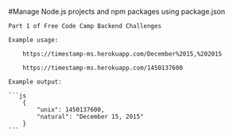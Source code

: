 #Manage Node.js projects and npm packages using package.json

    Part 1 of Free Code Camp Backend Challenges

    Example usage:

        https://timestamp-ms.herokuapp.com/December%2015,%202015

        https://timestamp-ms.herokuapp.com/1450137600
        
    Example output:

    ```js
        {
            "unix": 1450137600,
            "natural": "December 15, 2015"
        }
    ```   